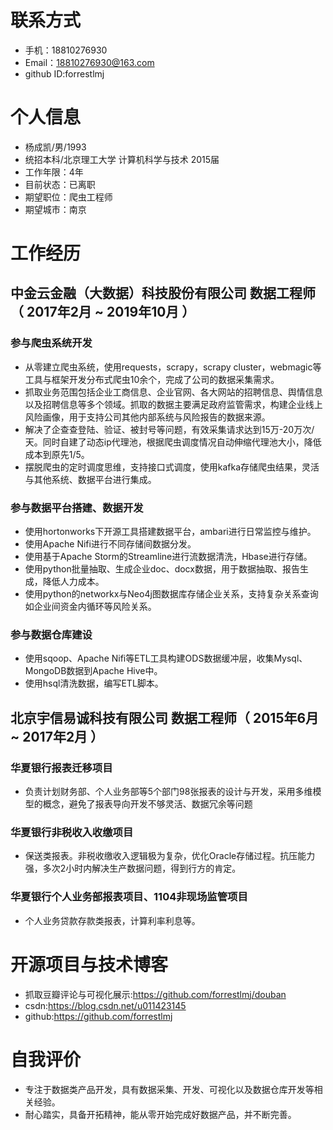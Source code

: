 # 联系方式

- 手机：18810276930
- Email：18810276930@163.com 
- github ID:forrestlmj

# 个人信息
 - 杨成凯/男/1993 
 - 统招本科/北京理工大学 计算机科学与技术 2015届 
 - 工作年限：4年
 - 目前状态：已离职
 - 期望职位：爬虫工程师
 - 期望城市：南京

# 工作经历

## 中金云金融（大数据）科技股份有限公司 数据工程师（ 2017年2月 ~ 2019年10月 ）

### 参与爬虫系统开发
* 从零建立爬虫系统，使用requests，scrapy，scrapy cluster，webmagic等工具与框架开发分布式爬虫10余个，完成了公司的数据采集需求。
* 抓取业务范围包括企业工商信息、企业官网、各大网站的招聘信息、舆情信息以及招聘信息等多个领域。抓取的数据主要满足政府监管需求，构建企业线上风险画像，用于支持公司其他内部系统与风险报告的数据来源。
* 解决了企查查登陆、验证、被封号等问题，有效采集请求达到15万-20万次/天。同时自建了动态ip代理池，根据爬虫调度情况自动伸缩代理池大小，降低成本到原先1/5。
* 摆脱爬虫的定时调度思维，支持接口式调度，使用kafka存储爬虫结果，灵活与其他系统、数据平台进行集成。

### 参与数据平台搭建、数据开发
* 使用hortonworks下开源工具搭建数据平台，ambari进行日常监控与维护。
* 使用Apache Nifi进行不同存储间数据分发。
* 使用基于Apache Storm的Streamline进行流数据清洗，Hbase进行存储。
* 使用python批量抽取、生成企业doc、docx数据，用于数据抽取、报告生成，降低人力成本。
* 使用python的networkx与Neo4j图数据库存储企业关系，支持复杂关系查询如企业间资金内循环等风险关系。

### 参与数据仓库建设
* 使用sqoop、Apache Nifi等ETL工具构建ODS数据缓冲层，收集Mysql、MongoDB数据到Apache Hive中。
* 使用hsql清洗数据，编写ETL脚本。

## 北京宇信易诚科技有限公司 数据工程师（ 2015年6月 ~ 2017年2月 ）
### 华夏银行报表迁移项目 
* 负责计划财务部、个人业务部等5个部门98张报表的设计与开发，采用多维模型的概念，避免了报表导向开发不够灵活、数据冗余等问题
### 华夏银行非税收入收缴项目
* 保送类报表。非税收缴收入逻辑极为复杂，优化Oracle存储过程。抗压能力强，多次2小时内解决生产数据问题，得到行方的肯定。
### 华夏银行个人业务部报表项目、1104非现场监管项目
* 个人业务贷款存款类报表，计算利率利息等。

# 开源项目与技术博客
* 抓取豆瓣评论与可视化展示:https://github.com/forrestlmj/douban
* csdn:https://blog.csdn.net/u011423145
* github:https://github.com/forrestlmj

# 自我评价
* 专注于数据类产品开发，具有数据采集、开发、可视化以及数据仓库开发等相关经验。
* 耐心踏实，具备开拓精神，能从零开始完成好数据产品，并不断完善。
